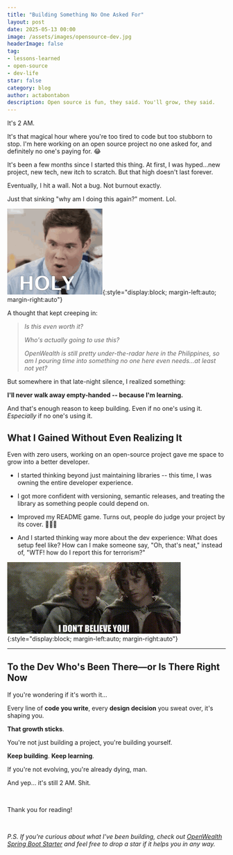 ```yaml
---
title: "Building Something No One Asked For"
layout: post
date: 2025-05-13 00:00
image: /assets/images/opensource-dev.jpg
headerImage: false
tag:
- lessons-learned
- open-source
- dev-life
star: false
category: blog
author: actabontabon
description: Open source is fun, they said. You'll grow, they said.
---
```


It's 2 AM.

It's that magical hour where you're too tired to code but too stubborn to stop.
I'm here working on an open source project no one asked for, and definitely no one's paying for. 😂

It's been a few months since I started this thing.
At first, I was hyped...new project, new tech, new itch to scratch.
But that high doesn't last forever.

Eventually, I hit a wall. Not a bug. Not burnout exactly.

Just that sinking "why am I doing this again?" moment. Lol.

![Markdown Image][0]{:style="display:block; margin-left:auto; margin-right:auto"}

A thought that kept creeping in:
> _Is this even worth it?_
> 
> _Who's actually going to use this?_
> 
> _OpenWealth is still pretty under-the-radar here in the Philippines, so am I pouring time into something no one here even needs...at least not yet?_

But somewhere in that late-night silence, I realized something:

**I'll never walk away empty-handed -- because I'm learning.**

And that's enough reason to keep building. Even if no one's using it.
_Especially_ if no one's using it.

<div class="breaker"></div>

## What I Gained Without Even Realizing It

Even with zero users, working on an open-source project gave me space to grow into a better developer.

- I started thinking beyond just maintaining libraries -- this time, I was owning the entire developer experience.

- I got more confident with versioning, semantic releases, and treating the library as something people could depend on.

- Improved my README game. Turns out, people do judge your project by its cover. 💁🏻‍♂️

- And I started thinking way more about the dev experience: What does setup feel like? How can I make someone say, "Oh, that's neat," instead of, "WTF! how do I report this for terrorism?"

![Markdown Image][1]{:style="display:block; margin-left:auto; margin-right:auto"}

---

## To the Dev Who's Been There—or Is There Right Now

If you're wondering if it's worth it...

Every line of **code you write**, every **design decision** you sweat over, it's shaping you. 

**That growth sticks**. 

You're not just building a project, you're building yourself.

<div class="breaker"></div>

**Keep building**. **Keep learning**.

If you're not evolving, you're already dying, man.

And yep… it's still 2 AM. Shit.

<br>

Thank you for reading!

<br>

_P.S. If you're curious about what I've been building, check out [OpenWealth Spring Boot Starter](https://github.com/acltabontabon/openwealth-spring-boot-starter) and feel free to drop a star if it helps you in any way._


[0]: /assets/images/holy-smoke.gif
[1]: /assets/images/i-dont-believe-you.gif
[3]: /assets/images/afpfw-2.jpg
